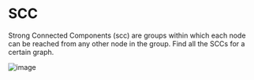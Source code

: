 # SCC

Strong Connected Components (scc) are groups within which each node can be reached from any other node in the group. Find all the SCCs for a certain graph. 

![image](https://user-images.githubusercontent.com/12473437/122461551-18dc1100-cf79-11eb-90fa-b77d488ecba0.png)
